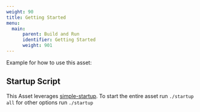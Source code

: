 ```yaml
---
weight: 90
title: Getting Started
menu:
  main:
      parent: Build and Run
      identifier: Getting Started
      weight: 901
---
```


Example for how to use this asset:

## Startup Script

This Asset leverages
[simple-startup](https://github.com/jshook/simple-startup). To start the entire
asset run `./startup all` for other options run `./startup`

